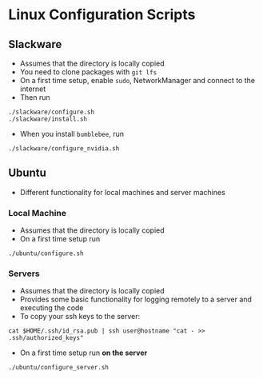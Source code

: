 # Linux Configuration Scripts

## Slackware
- Assumes that the directory is locally copied
- You need to clone packages with `git lfs`
- On a first time setup, enable `sudo`, NetworkManager and connect to the internet
- Then run
```
./slackware/configure.sh
./slackware/install.sh
```
- When you install `bumblebee`, run
```
./slackware/configure_nvidia.sh
```

## Ubuntu
- Different functionality for local machines and server machines

### Local Machine
- Assumes that the directory is locally copied
- On a first time setup run
```
./ubuntu/configure.sh
```

### Servers
- Assumes that the directory is locally copied
- Provides some basic functionality for logging remotely to a server
and executing the code
- To copy your ssh keys to the server:
```
cat $HOME/.ssh/id_rsa.pub | ssh user@hostname "cat - >> .ssh/authorized_keys"
```
- On a first time setup run **on the server**
```
./ubuntu/configure_server.sh
```
